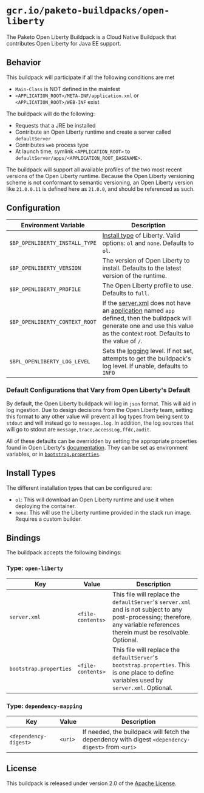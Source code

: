 # `gcr.io/paketo-buildpacks/open-liberty`

The Paketo Open Liberty Buildpack is a Cloud Native Buildpack that contributes Open Liberty for Java EE support.

## Behavior

This buildpack will participate if all the following conditions are met

* `Main-Class` is NOT defined in the mainfest
* `<APPLICATION_ROOT>/META-INF/application.xml` or `<APPLICATION_ROOT>/WEB-INF` exist

The buildpack will do the following:

* Requests that a JRE be installed
* Contribute an Open Liberty runtime and create a server called `defaultServer`
* Contributes `web` process type
* At launch time, symlink `<APPLICATION_ROOT>` to `defaultServer/apps/<APPLICATION_ROOT_BASENAME>`.

The buildpack will support all available profiles of the two most recent versions of the Open Liberty runtime. Because the Open Liberty versioning scheme is not conformant to semantic versioning, an Open Liberty version like `21.0.0.11` is defined here as `21.0.0`, and should be referenced as such.

## Configuration

| Environment Variable            | Description                                                                                                                                                                                                                                                         |
| ------------------------------- | ------------------------------------------------------------------------------------------------------------------------------------------------------------------------------------------------------------------------------------------------------------------- |
| `$BP_OPENLIBERTY_INSTALL_TYPE`  | [Install type](#install-types) of Liberty. Valid options: `ol` and `none`. Defaults to `ol`.                                                                                                                                                                        |
| `$BP_OPENLIBERTY_VERSION`       | The version of Open Liberty to install. Defaults to the latest version of the runtime.                                                                                                                                                                              |
| `$BP_OPENLIBERTY_PROFILE`       | The Open Liberty profile to use. Defaults to `full`.                                                                                                                                                                                                                |
| `$BP_OPENLIBERTY_CONTEXT_ROOT`  | If the [server.xml](#bindings) does not have an [application](https://openliberty.io/docs/latest/reference/config/application.html) named `app` defined, then the buildpack will generate one and use this value as the context root. Defaults to the value of `/`. |
| `$BPL_OPENLIBERTY_LOG_LEVEL`    | Sets the [logging](https://openliberty.io/docs/21.0.0.11/log-trace-configuration.html#configuaration) level. If not set, attempts to get the buildpack's log level. If unable, defaults to `INFO`                                                                   |

### Default Configurations that Vary from Open Liberty's Default

By default, the Open Liberty buildpack will log in `json` format. This will aid in log ingestion. Due to design decisions from the Open Liberty team, setting this format to any other value will prevent all log types from being sent to `stdout` and will instead go to `messages.log`. In addition, the log sources that will go to stdout are `message,trace,accessLog,ffdc,audit`.

All of these defaults can be overridden by setting the appropriate properties found in Open Liberty's [documentation](https://openliberty.io/docs/21.0.0.11/log-trace-configuration.html). They can be set as environment variables, or in [`bootstrap.properties`](#bindings).

## Install Types

The different installation types that can be configured are:
* `ol`: This will download an Open Liberty runtime and use it when deploying the container.
* `none`: This will use the Liberty runtime provided in the stack run image. Requires a custom builder.

## Bindings

The buildpack accepts the following bindings:

### Type: `open-liberty`

| Key                    | Value             | Description                                                                                                                                                                   |
| ---------------------- | ----------------- | ----------------------------------------------------------------------------------------------------------------------------------------------------------------------------- |
| `server.xml`           | `<file-contents>` | This file will replace the `defaultServer`'s `server.xml` and is not subject to any post-processing; therefore, any variable references therein must be resolvable. Optional. |
| `bootstrap.properties` | `<file-contents>` | This file will replace the `defaultServer`'s `bootstrap.properties`. This is one place to define variables used by `server.xml`. Optional.                                    |

### Type: `dependency-mapping`

| Key                   | Value   | Description                                                                                       |
| --------------------- | ------- | ------------------------------------------------------------------------------------------------- |
| `<dependency-digest>` | `<uri>` | If needed, the buildpack will fetch the dependency with digest `<dependency-digest>` from `<uri>` |

## License

This buildpack is released under version 2.0 of the [Apache License][a].

[a]: http://www.apache.org/licenses/LICENSE-2.0

